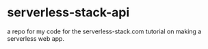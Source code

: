# serverless-stack-api
a repo for my code for the serverless-stack.com tutorial on making a serverless web app. 
